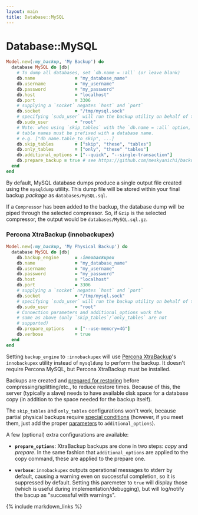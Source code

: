 ```yaml
---
layout: main
title: Database::MySQL
---
```


Database::MySQL
===============

``` rb
Model.new(:my_backup, 'My Backup') do
  database MySQL do |db|
    # To dump all databases, set `db.name = :all` (or leave blank)
    db.name               = "my_database_name"
    db.username           = "my_username"
    db.password           = "my_password"
    db.host               = "localhost"
    db.port               = 3306
    # supplying a `socket` negates `host` and `port`
    db.socket             = "/tmp/mysql.sock"
    # specifying `sudo_user` will run the backup utility on behalf of that Unix user (instead of current one)
    db.sudo_user          = "root"
    # Note: when using `skip_tables` with the `db.name = :all` option,
    # table names must be prefixed with a database name.
    # e.g. ["db_name.table_to_skip", ...]
    db.skip_tables        = ["skip", "these", "tables"]
    db.only_tables        = ["only", "these" "tables"]
    db.additional_options = ["--quick", "--single-transaction"]
    db.prepare_backup = true # see https://github.com/meskyanichi/backup/pull/606 for more information
  end
end
```

By default, MySQL database dumps produce a single output file created using the `mysqldump` utility.
This dump file will be stored within your final backup _package_ as `databases/MySQL.sql`.

If a `Compressor` has been added to the backup, the database dump will be piped through
the selected compressor. So, if `Gzip` is the selected compressor, the output would be `databases/MySQL.sql.gz`.

### Percona XtraBackup (innobackupex) ###

``` rb
Model.new(:my_backup, 'My Physical Backup') do
  database MySQL do |db|
    db.backup_engine      = :innobackupex
    db.name               = "my_database_name"
    db.username           = "my_username"
    db.password           = "my_password"
    db.host               = "localhost"
    db.port               = 3306
    # supplying a `socket` negates `host` and `port`
    db.socket             = "/tmp/mysql.sock"
    # specifying `sudo_user` will run the backup utility on behalf of that Unix user (instead of current one)
    db.sudo_user          = "root"
    # Connection parameters and additional_options work the
    # same as above (only `skip_tables`/`only_tables` are not
    # supported)
    db.prepare_options    = ["--use-memory=4G"]
    db.verbose            = true
  end
end
```

Setting `backup_engine` to `:innobackupex` will use [Percona XtraBackup](http://www.percona.com/doc/percona-xtrabackup/2.1/)'s `innobackupex` utility instead of `mysqldump` to perform the backup. It doesn't require Percona MySQL, but Percona XtraBackup must be installed.

Backups are created and [prepared for restoring](https://www.percona.com/doc/percona-xtrabackup/2.1/innobackupex/preparing_a_backup_ibk.html) before compressing/splitting/etc., to reduce restore times. Because of this, the server (typically a slave) needs to have available disk space for a database copy (in addition to the space needed for the backup itself).

The `skip_tables` and `only_tables` configurations won't work, because partial physical backups require [special conditions](https://www.percona.com/doc/percona-xtrabackup/2.1/innobackupex/partial_backups_innobackupex.html) (however, if you meet them, just add the proper [parameters](https://www.percona.com/doc/percona-xtrabackup/2.1/innobackupex/partial_backups_innobackupex.html) to `additional_options`).

A few (optional) extra configurations are available:

- **`prepare_options`**: XtraBackup backups are done in two steps: *copy* and *prepare*. In the same fashion that `additional_options` are applied to the copy command, these are applied to the prepare one.

- **`verbose`**: `innobackupex` outputs operational messages to stderr by default, causing a warning even on successful completion, so it is suppressed by default. Setting this paremeter to `true` will display those (which is useful during implementation/debugging), but will log/notify the bacup as "successful with warnings".

{% include markdown_links %}
